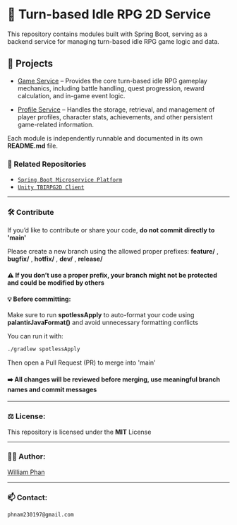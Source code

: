 # 🔧 Turn-based Idle RPG 2D Service

This repository contains modules built with Spring Boot, serving as a backend service for managing turn-based idle RPG game logic and data.

## 📁 Projects

- [Game Service](./game-service) – Provides the core turn-based idle RPG gameplay mechanics, including battle handling, quest progression, reward calculation, and in-game event logic.

- [Profile Service](./profile-service) – Handles the storage, retrieval, and management of player profiles, character stats, achievements, and other persistent game-related information.

Each module is independently runnable and documented in its own **README.md** file.

### 🔗 Related Repositories
- [`Spring Boot Microservice Platform`](https://github.com/phnam2301/spring-boot-microservice-platform)
- [`Unity TBIRPG2D Client`](https://github.com/phnam2301/unity-tbirpg2d-client)

---

### 🛠 Contribute

If you’d like to contribute or share your code, **do not commit directly to 'main'**

Please create a new branch using the allowed proper prefixes: **feature/** , **bugfix/** , **hotfix/** , **dev/** , **release/**

#### ⚠️ If you don’t use a proper prefix, your branch might not be protected and could be modified by others

#### 💡 Before committing:
Make sure to run **spotlessApply** to auto-format your code using **palantirJavaFormat()** and avoid unnecessary formatting conflicts

You can run it with:
```bash
./gradlew spotlessApply
```

Then open a Pull Request (PR) to merge into 'main'

#### ➡️ All changes will be reviewed before merging, use meaningful branch names and commit messages

---

### ⚖️ License:
This repository is licensed under the **MIT** License

---

### 🧑‍💻 Author:
[William Phan](https://github.com/phnam2301)

---

### 📫 Contact:
`phnam230197@gmail.com`

